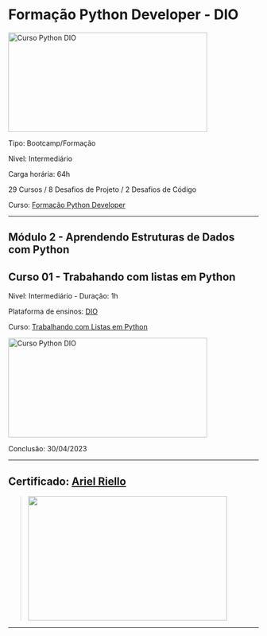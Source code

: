 # **Formação Python Developer - DIO**

<img src="https://hermes.dio.me/tracks/cover/ac0e208f-9ab9-471d-84ae-0107cfd2156a.png" alt="Curso Python DIO" width="400" height="200">

Tipo: Bootcamp/Formação

Nivel: Intermediário

Carga horária: 64h

29 Cursos / 8 Desafios de Projeto / 2 Desafios de Código

Curso: [Formação Python Developer](https://web.dio.me/track/formacao-python-developer)

---

## **Módulo 2 - Aprendendo Estruturas de Dados com Python**
## **Curso 01 - Trabahando com listas em Python**

Nivel: Intermediário - Duração: 1h

Plataforma de ensinos: [DIO](www.dio.me)

Curso: [Trabalhando com Listas em Python](https://web.dio.me/course/trabalhando-com-listas-em-python/learning/14a6cc51-c672-451e-9522-ff90c9c83c64?back=/track/formacao-python-developer&tab=undefined&moduleId=undefined)

<img src="https://hermes.dio.me/courses/cover/31da9b6a-45e1-454e-8579-20e370d244fa_cover.png" alt="Curso Python DIO" width="400" height="200">


Conclusão: 30/04/2023

---
## Certificado: [Ariel Riello](https://www.dio.me/certificate/83711A5F/share)
>
><img src="https://hermes.digitalinnovation.one/certificates/cover/83711A5F.jpg" width="400" height="250">
---